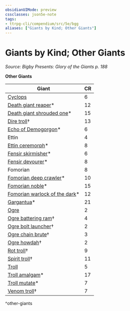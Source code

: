 ```yaml
---
obsidianUIMode: preview
cssclasses: json5e-note
tags:
- ttrpg-cli/compendium/src/5e/bgg
aliases: ["Giants by Kind; Other Giants"]
---
```

# Giants by Kind; Other Giants
*Source: Bigby Presents: Glory of the Giants p. 188* 

**Other Giants**

| Giant | CR |
|-------|----|
| [Cyclops](cyclops.md) | 6 |
| [Death giant reaper](death-giant-reaper-bgg.md)* | 12 |
| [Death giant shrouded one](death-giant-shrouded-one-bgg.md)* | 15 |
| [Dire troll](dire-troll-mpmm.md)† | 13 |
| [Echo of Demogorgon](echo-of-demogorgon-bgg.md)* | 6 |
| Ettin | 4 |
| [Ettin ceremorph](ettin-ceremorph-bgg.md)* | 8 |
| [Fensir skirmisher](fensir-skirmisher-bgg.md)* | 6 |
| [Fensir devourer](fensir-devourer-bgg.md)* | 8 |
| Fomorian | 8 |
| [Fomorian deep crawler](fomorian-deep-crawler-bgg.md)* | 10 |
| [Fomorian noble](fomorian-noble-bgg.md)* | 15 |
| [Fomorian warlock of the dark](fomorian-warlock-of-the-dark-bgg.md)* | 12 |
| [Gargantua](gargantua-bgg.md)* | 21 |
| [Ogre](ogre-xmm.md) | 2 |
| [Ogre battering ram](ogre-battering-ram-mpmm.md)† | 4 |
| [Ogre bolt launcher](ogre-bolt-launcher-mpmm.md)† | 2 |
| [Ogre chain brute](ogre-chain-brute-mpmm.md)† | 3 |
| [Ogre howdah](ogre-howdah-mpmm.md)† | 2 |
| [Rot troll](rot-troll-mpmm.md)† | 9 |
| [Spirit troll](spirit-troll-mpmm.md)† | 11 |
| [Troll](troll.md) | 5 |
| [Troll amalgam](troll-amalgam-bgg.md)* | 17 |
| [Troll mutate](troll-mutate-bgg.md)* | 7 |
| [Venom troll](venom-troll-mpmm.md)† | 7 |
^other-giants
